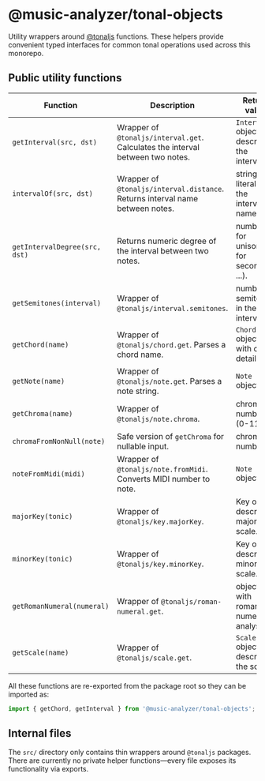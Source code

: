 # @music-analyzer/tonal-objects

Utility wrappers around [@tonaljs](https://github.com/tonaljs/tonal) functions. These helpers provide convenient typed
interfaces for common tonal operations used across this monorepo.

## Public utility functions

| Function | Description | Return value |
| --- | --- | --- |
| `getInterval(src, dst)` | Wrapper of `@tonaljs/interval.get`. Calculates the interval between two notes. | `Interval` object describing the interval. |
| `intervalOf(src, dst)` | Wrapper of `@tonaljs/interval.distance`. Returns interval name between notes. | string literal of the interval name. |
| `getIntervalDegree(src, dst)` | Returns numeric degree of the interval between two notes. | number (1 for unison, 2 for second, ...). |
| `getSemitones(interval)` | Wrapper of `@tonaljs/interval.semitones`. | number of semitones in the interval. |
| `getChord(name)` | Wrapper of `@tonaljs/chord.get`. Parses a chord name. | `Chord` object with chord details. |
| `getNote(name)` | Wrapper of `@tonaljs/note.get`. Parses a note string. | `Note` object. |
| `getChroma(name)` | Wrapper of `@tonaljs/note.chroma`. | chroma number (0-11). |
| `chromaFromNonNull(note)` | Safe version of `getChroma` for nullable input. | chroma number. |
| `noteFromMidi(midi)` | Wrapper of `@tonaljs/note.fromMidi`. Converts MIDI number to note. | `Note` object. |
| `majorKey(tonic)` | Wrapper of `@tonaljs/key.majorKey`. | Key object describing major scale. |
| `minorKey(tonic)` | Wrapper of `@tonaljs/key.minorKey`. | Key object describing minor scale. |
| `getRomanNumeral(numeral)` | Wrapper of `@tonaljs/roman-numeral.get`. | object with roman numeral analysis. |
| `getScale(name)` | Wrapper of `@tonaljs/scale.get`. | `Scale` object describing the scale. |

All these functions are re-exported from the package root so they can be imported as:

```ts
import { getChord, getInterval } from '@music-analyzer/tonal-objects';
```

## Internal files

The `src/` directory only contains thin wrappers around `@tonaljs` packages. There are currently no private helper
functions—every file exposes its functionality via exports.

